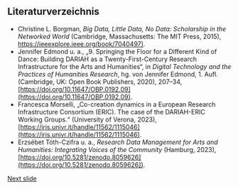 ## Literaturverzeichnis

- Christine L. Borgman, _Big Data, Little Data, No Data: Scholarship in the Networked World_ (Cambridge, Massachusetts: The MIT Press, 2015), [https://ieeexplore.ieee.org/book/7040497)](https://ieeexplore.ieee.org/book/7040497).
- Jennifer Edmond u. a., „9. Springing the Floor for a Different Kind of Dance: Building DARIAH as a Twenty-First-Century Research Infrastructure for the Arts and Humanities“, in _Digital Technology and the Practices of Humanities Research_, hg. von Jennifer Edmond, 1. Aufl. (Cambridge, UK: Open Book Publishers, 2020), 207–34, [https://doi.org/10.11647/OBP.0192.09](https://doi.org/10.11647/OBP.0192.09).
- Francesca Morselli, „Co-creation dynamics in a European Research Infrastructure Consortium (ERIC). The case of the DARIAH-ERIC Working Groups.“ (University of Verona, 2023), [https://iris.univr.it/handle/11562/1115046](https://iris.univr.it/handle/11562/1115046).
- Erzsébet Tóth-Czifra u. a., _Research Data Management for Arts and Humanities: Integrating Voices of the Community_ (Hamburg, 2023), [https://doi.org/10.5281/zenodo.8059626](https://doi.org/10.5281/zenodo.8059626]).

[Next slide](10.md)
